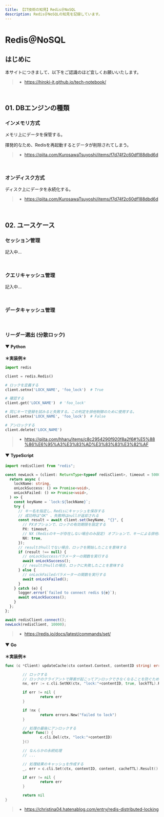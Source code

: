 ```yaml
---
title: 【IT技術の知見】Redis＠NoSQL
description: Redis＠NoSQLの知見を記録しています。
---
```


# Redis＠NoSQL

## はじめに

本サイトにつきまして、以下をご認識のほど宜しくお願いいたします。

> - https://hiroki-it.github.io/tech-notebook/

<br>

## 01. DBエンジンの種類

### インメモリ方式

メモリ上にデータを保管する。

揮発的なため、Redisを再起動するとデータが削除されてしまう。

> - https://qiita.com/KurosawaTsuyoshi/items/f7d74f2c60df188dbd6d

<br>

### オンディスク方式

ディスク上にデータを永続化する。

> - https://qiita.com/KurosawaTsuyoshi/items/f7d74f2c60df188dbd6d

<br>

## 02. ユースケース

### セッション管理

記入中...

<br>

### クエリキャッシュ管理

記入中...

<br>

### データキャッシュ管理

<br>

### リーダー選出 (分散ロック)

#### ▼ Python

**＊実装例＊**

```python
import redis

client = redis.Redis()

# ロックを定義する
client.setnx('LOCK_NAME', 'foo_lock')  # True

# 確認する
client.get('LOCK_NAME')  # 'foo_lock'

# 同じキーで登録を試みると失敗する。この判定を排他制御のために使用する。
client.setnx('LOCK_NAME', 'foo_lock')  # False

# アンロックする
client.delete('LOCK_NAME')
```

> - https://qiita.com/hharu/items/c8c2954290f920f8a2f6#%E5%88%86%E6%95%A3%E3%83%AD%E3%83%83%E3%82%AF

#### ▼ TypeScript

```typescript
import redisClient from "redis";

const newLock = (client: ReturnType<typeof redisClient>, timeout = 50000) => {
  return async (
    lockName: string,
    onLockSuccess: () => Promise<void>,
    onLockFailed: () => Promise<void>,
  ) => {
    const keyName = `lock:${lockName}`;
    try {
      // キー名を指定し、Redisにキャッシュを保存する
      // 成功時は"OK" 、失敗時はnullが返却される
      const result = await client.set(keyName, "{}", {
        // PXオプションで、ロックの有効期限を設定する
        PX: timeout,
        // NX (Redisのキーが存在しない場合のみ設定) オプションで、キーによる排他制御を実現する
        NX: true,
      });
      // resultがnullでない場合、ロックを開始したことを意味する
      if (result !== null) {
        // onLockSuccessパラメーターの関数を実行する
        await onLockSuccess();
        // resultがnullの場合、ロックに失敗したことを意味する
      } else {
        // onLockFailedパラメーターの関数を実行する
        await onLockFailed();
      }
    } catch (e) {
      logger.error(`failed to connect redis ${e}`);
      await onLockSuccess();
    }
  };
};

await redisClient.connect();
newLock(redisClient, 10000);
```

> - https://redis.io/docs/latest/commands/set/

#### ▼ Go

**＊実装例＊**

```go
func (c *Client) updateCache(ctx context.Context, contentID string) error {

	    // ロックする
	    // ロックのクライアントで障害が起こってアンロックできなくなることを防ぐために、ロックの失効時間を設定しておく
	    nx, err := c.cli.SetNX(ctx, "lock:"+contentID, true, lockTTL).Result()

		if err != nil {
                return err
        }

        if !nx {
                return errors.New("failed to lock")
        }

        // 処理の最後にアンロックする
        defer func() {
                c.cli.Del(ctx, "lock:"+contentID)
        }()

        // なんらかの永続処理
        // ...

        // 処理結果のキャッシュを作成する
        _, err = c.cli.Set(ctx, contentID, content, cacheTTL).Result()

        if err != nil {
                return err
        }

		return nil
}
```

> - https://christina04.hatenablog.com/entry/redis-distributed-locking

<br>
